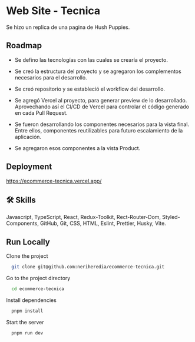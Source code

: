 
# Web Site - Tecnica
Se hizo un replica de una pagina de Hush Puppies.


## Roadmap

- Se defino las tecnologías con las cuales se crearía el proyecto.

- Se creó la estructura del proyecto y se agregaron los complementos necesarios para el desarrollo.

- Se creó repositorio y se estableció el workflow del desarrollo.

- Se agregó Vercel al proyecto, para generar preview de lo desarrollado. Aprovechando así el CI/CD de Vercel para controlar el código generado en cada Pull Request.

- Se fueron desarrollando los componentes necesarios para la vista final. Entre ellos, componentes reutilizables para futuro escalamiento de la aplicación.

- Se agregaron esos componentes a la vista Product.


## Deployment

https://ecommerce-tecnica.vercel.app/


## 🛠 Skills
Javascript, TypeScript, React, Redux-Toolkit, Rect-Router-Dom, Styled-Components, GitHub, Git, CSS, HTML, Eslint, Prettier, Husky, Vite.


## Run Locally

Clone the project

```bash
  git clone git@github.com:neriheredia/ecommerce-tecnica.git
```

Go to the project directory

```bash
  cd ecommerce-tecnica
```

Install dependencies

```bash
  pnpm install
```

Start the server

```bash
  pnpm run dev
```



